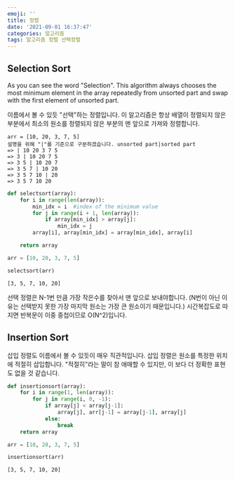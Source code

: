 ```yaml
---
emoji: ''
title: 정렬
date: '2021-09-01 16:37:47'
categories: 알고리즘
tags: 알고리즘 정렬 선택정렬
---
```


## Selection Sort

As you can see the word "Selection". This algorithm always chooses the most minimum element in the array repeatedly from unsorted part and swap with the first element of unsorted part.

이름에서 볼 수 있듯 "선택"하는 정렬입니다. 이 알고리즘은 항상 배열이 정렬되지 않은 부분에서 최소의 원소를 정렬되지 않은 부분의 맨 앞으로 가져와 정렬합니다.

```
arr = [10, 20, 3, 7, 5]
설명을 위해 "|"를 기준으로 구분하겠습니다. unsorted part|sorted part
=> | 10 20 3 7 5
=> 3 | 10 20 7 5
=> 3 5 | 10 20 7
=> 3 5 7 | 10 20
=> 3 5 7 10 | 20
=> 3 5 7 10 20
```

```python
def selectsort(array):
    for i in range(len(array)):
        min_idx = i  #index of the minimum value
        for j in range(i + 1, len(array)):
            if array[min_idx] > array[j]:
                min_idx = j
        array[i], array[min_idx] = array[min_idx], array[i]

    return array
```

```python
arr = [10, 20, 3, 7, 5]
```

```python
selectsort(arr)
```

    [3, 5, 7, 10, 20]

선택 정렬은 N-1번 만큼 가장 작은수를 찾아서 맨 앞으로 보내야합니다. (N번이 아닌 이유는 선택받지 못한 가장 마지막 원소는 가장 큰 원소이기 때문입니다.) 시간복잡도로 따지면 반복문이 이중 중첩이므로 O(N^2)입니다.

## Insertion Sort

삽입 정렬도 이름에서 볼 수 있듯이 매우 직관적입니다. 삽입 정렬은 원소를 특정한 위치에 적절히 삽입합니다.
"적절히"라는 말이 참 애매할 수 있지만, 이 보다 더 정확한 표현도 없을 것 같습니다.

```python
def insertionsort(array):
    for i in range(1, len(array)):
        for j in range(i, 0, -1):
            if array[j] < array[j-1]:
                array[j], arr[j-1] = array[j-1], array[j]
            else:
                break
    return array
```

```python
arr = [10, 20, 3, 7, 5]
```

```python
insertionsort(arr)
```

    [3, 5, 7, 10, 20]

```toc

```

